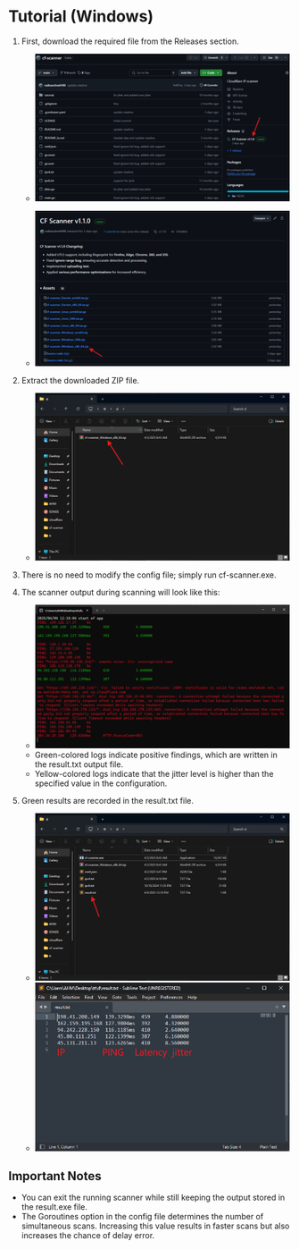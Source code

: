 # Tutorial (Windows)

1. First, download the required file from the Releases section.

    - ![Img1](./img/1.png)

    - ![Img2](./img/2.png)

2. Extract the downloaded ZIP file.

    - ![Img3](./img/3.png)

3. There is no need to modify the config file; simply run cf-scanner.exe.

4. The scanner output during scanning will look like this:

    - ![Img4](./img/4.png)
    - Green-colored logs indicate positive findings, which are written in the result.txt output file.
    - Yellow-colored logs indicate that the jitter level is higher than the specified value in the configuration.

5. Green results are recorded in the result.txt file.

    - ![Img5](./img/5.png)
    - ![Img6](./img/6.png)

## Important Notes

- You can exit the running scanner while still keeping the output stored in the result.exe file.
- The Goroutines option in the config file determines the number of simultaneous scans. Increasing this value results in faster scans but also increases the chance of delay error.
